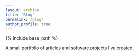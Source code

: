 ```yaml
---
layout: archive
title: "Blog"
permalink: /blog/
author_profile: true
---
```


{% include base_path %}

A small portfolio of articles and software projects I've created.
